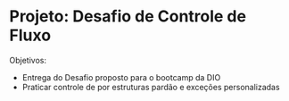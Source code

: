 # Projeto: Desafio de Controle de Fluxo

Objetivos:

- Entrega do Desafio proposto para o bootcamp da DIO
- Praticar controle de por estruturas pardão e exceções personalizadas 
